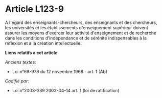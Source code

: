 # Article L123-9

A l'égard des enseignants-chercheurs, des enseignants et des chercheurs, les universités et les établissements d'enseignement
supérieur doivent assurer les moyens d'exercer leur activité d'enseignement et de recherche dans les conditions
d'indépendance et de sérénité indispensables à la réflexion et à la création intellectuelle.

**Liens relatifs à cet article**

_Anciens textes_:

  - Loi n°68-978 du 12 novembre 1968 - art. 1 (Ab)

_Codifié par_:

  - Loi n°2003-339 2003-04-14 art. 1 (loi de ratification)
